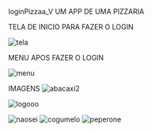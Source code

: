 loginPizzaa_V
UM APP DE UMA PIZZARIA 


TELA DE INICIO PARA FAZER O LOGIN





![tela](https://github.com/vitoriaBa/loginPizzaa_V/assets/127052744/58407be4-7517-4862-9bd1-15a82a8f9406)












MENU APOS FAZER O LOGIN



![menu](https://github.com/vitoriaBa/loginPizzaa_V/assets/127052744/e34b0abe-f5e8-4ef3-91a2-dd75ecbbcc9c)

















IMAGENS
![abacaxi2](https://github.com/vitoriaBa/loginPizzaa_V/assets/127052744/176304c3-9c56-4ba4-8232-caffbef1a985)

![logooo](https://github.com/vitoriaBa/loginPizzaa_V/assets/127052744/51bfdb6a-484b-4646-86dd-51105c278a3e)

![naosei](https://github.com/vitoriaBa/loginPizzaa_V/assets/127052744/fc5b433f-d6a5-45f8-8da3-ee4280349ff4)
![cogumelo](https://github.com/vitoriaBa/loginPizzaa_V/assets/127052744/d873c4e6-a40a-45ee-be8b-1a5650ee216e)
![peperone](https://github.com/vitoriaBa/loginPizzaa_V/assets/127052744/97d64199-0ed4-4850-ad6f-e727ce52b2a1)
